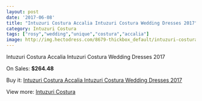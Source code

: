 ```yaml
---
layout: post
date: '2017-06-08'
title: "Intuzuri Costura Accalia Intuzuri Costura Wedding Dresses 2017"
category: Intuzuri Costura
tags: ["rosy","wedding","unique","costura","accalia"]
image: http://img.hectodress.com/8679-thickbox_default/intuzuri-costura-accalia-intuzuri-costura-wedding-dresses-2013.jpg
---
```

Intuzuri Costura Accalia Intuzuri Costura Wedding Dresses 2017

On Sales: **$264.48**
<a href="https://www.hectodress.com/intuzuri-costura/4379-intuzuri-costura-accalia-intuzuri-costura-wedding-dresses-2013.html"><amp-img layout="responsive" width="600" height="600" src="//img.hectodress.com/8679-thickbox_default/intuzuri-costura-accalia-intuzuri-costura-wedding-dresses-2013.jpg" alt="Intuzuri Costura Accalia Intuzuri Costura Wedding Dresses 2017 0" /></a>
<a href="https://www.hectodress.com/intuzuri-costura/4379-intuzuri-costura-accalia-intuzuri-costura-wedding-dresses-2013.html"><amp-img layout="responsive" width="600" height="600" src="//img.hectodress.com/8680-thickbox_default/intuzuri-costura-accalia-intuzuri-costura-wedding-dresses-2013.jpg" alt="Intuzuri Costura Accalia Intuzuri Costura Wedding Dresses 2017 1" /></a>

Buy it: [Intuzuri Costura Accalia Intuzuri Costura Wedding Dresses 2017](https://www.hectodress.com/intuzuri-costura/4379-intuzuri-costura-accalia-intuzuri-costura-wedding-dresses-2013.html "Intuzuri Costura Accalia Intuzuri Costura Wedding Dresses 2017")

View more: [Intuzuri Costura](https://www.hectodress.com/76-intuzuri-costura "Intuzuri Costura")